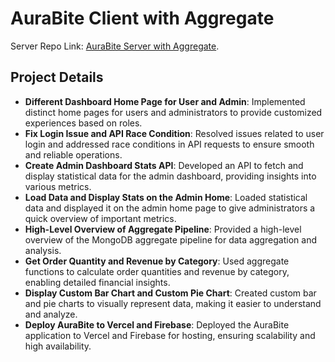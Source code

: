 # AuraBite Client with Aggregate

Server Repo Link: [AuraBite Server with Aggregate](https://github.com/Sajin-07/AuraBite-Restaurant-Server).

## Project Details

- **Different Dashboard Home Page for User and Admin**: Implemented distinct home pages for users and administrators to provide customized experiences based on roles.
- **Fix Login Issue and API Race Condition**: Resolved issues related to user login and addressed race conditions in API requests to ensure smooth and reliable operations.
- **Create Admin Dashboard Stats API**: Developed an API to fetch and display statistical data for the admin dashboard, providing insights into various metrics.
- **Load Data and Display Stats on the Admin Home**: Loaded statistical data and displayed it on the admin home page to give administrators a quick overview of important metrics.
- **High-Level Overview of Aggregate Pipeline**: Provided a high-level overview of the MongoDB aggregate pipeline for data aggregation and analysis.
- **Get Order Quantity and Revenue by Category**: Used aggregate functions to calculate order quantities and revenue by category, enabling detailed financial insights.
- **Display Custom Bar Chart and Custom Pie Chart**: Created custom bar and pie charts to visually represent data, making it easier to understand and analyze.
- **Deploy AuraBite to Vercel and Firebase**: Deployed the AuraBite application to Vercel and Firebase for hosting, ensuring scalability and high availability.
